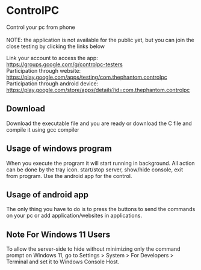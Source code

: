 # ControlPC
Control your pc from phone<br><br>
NOTE: the application is not available for the public yet, but you can join the close testing by clicking the links below

Link your account to access the app: https://groups.google.com/g/controlpc-testers<br>
Participation through website: https://play.google.com/apps/testing/com.thephantom.controlpc<br>
Participation through android device: https://play.google.com/store/apps/details?id=com.thephantom.controlpc <br>

## Download
Download the executable file and you are ready or download the C file and compile it using gcc compiler

## Usage of windows program
When you execute the program it will start running in background. All action can be done by the tray icon.
start/stop server, show/hide console, exit from program. Use the android app for the control.

## Usage of android app
The only thing you have to do is to press the buttons to send the commands on your pc or add application/websites in applications.

## Note For Windows 11 Users
To allow the server-side to hide without minimizing only the command prompt on Windows 11, go to Settings > System > For Developers > Terminal and set it to Windows Console Host.
